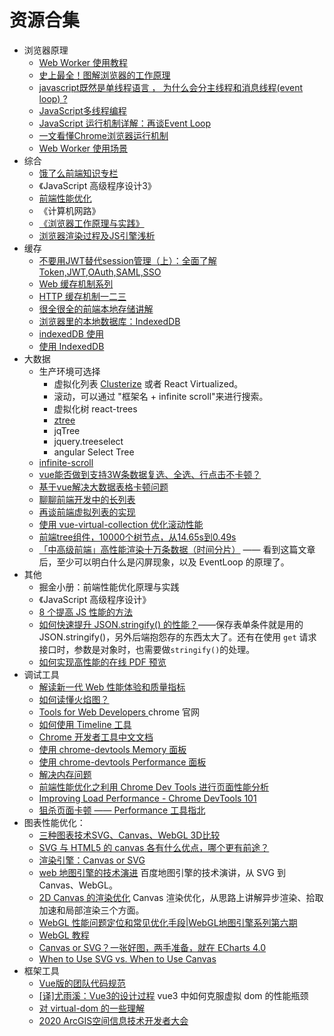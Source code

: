 # 资源合集

- 浏览器原理
  - [Web Worker 使用教程](http://www.ruanyifeng.com/blog/2018/07/web-worker.html)
  - [史上最全！图解浏览器的工作原理](https://www.infoq.cn/article/CS9-WZQlNR5h05HHDo1b)
  - [javascript既然是单线程语言 ， 为什么会分主线程和消息线程(event loop) ?](https://www.zhihu.com/question/35905242)
  - [JavaScript多线程编程](https://juejin.im/post/5bcc1887f265da0aff177227)
  - [JavaScript 运行机制详解：再谈Event Loop](http://www.ruanyifeng.com/blog/2014/10/event-loop.html)
  - [一文看懂Chrome浏览器运行机制](https://zhuanlan.zhihu.com/p/102149546)
  - [Web Worker 使用场景](https://juejin.im/post/5d0c84f8518825317213bb46)
- 综合
  - [饿了么前端知识专栏](https://zhuanlan.zhihu.com/ElemeFE)
  - 《JavaScript 高级程序设计3》
  - [前端性能优化](https://ppt.baomitu.com/d/24cd4995#/)
  - 《计算机网路》
  - [《浏览器工作原理与实践》](https://blog.poetries.top/browser-working-principle/guide/part5/lesson24.html#%E5%A6%82%E4%BD%95%E5%88%A9%E7%94%A8%E5%88%86%E5%B1%82%E6%8A%80%E6%9C%AF%E4%BC%98%E5%8C%96%E4%BB%A3%E7%A0%81) 
  - [浏览器渲染过程及JS引擎浅析](https://www.clloz.com/programming/front-end/js/2019/04/25/how-browser-work/#i-6)
- 缓存
  - [不要用JWT替代session管理（上）：全面了解Token,JWT,OAuth,SAML,SSO](https://zhuanlan.zhihu.com/p/38942172?utm_source=wechat_session&utm_medium=social&utm_oi=710800537397764096)
  - [Web 缓存机制系列](http://www.alloyteam.com/2012/03/web-cache-1-web-cache-overview/)
  - [HTTP 缓存机制一二三](https://zhuanlan.zhihu.com/p/29750583)
  - [很全很全的前端本地存储讲解](https://segmentfault.com/a/1190000012578794#item-6)
  - [浏览器里的本地数据库：IndexedDB](https://juejin.im/post/5da2d9cae51d4577e86d0db2)
  - [indexedDB 使用](https://juejin.im/post/5dbcdd7cf265da4d407125c9)
  - [使用 IndexedDB](https://developer.mozilla.org/zh-CN/docs/Web/API/IndexedDB_API/Using_IndexedDB)
- 大数据
  - 生产环境可选择
    - 虚拟化列表 [Clusterize](https://github.com/NeXTs/Clusterize.js/blob/master/clusterize.js) 或者 React Virtualized。
    - 滚动，可以通过 "框架名 + infinite scroll"来进行搜索。
    - 虚拟化树 react-trees 
    - [ztree](http://ww1.ztree.me/)
    - jqTree
    - jquery.treeselect
    - angular Select Tree
  - [infinite-scroll](https://github.com/metafizzy/infinite-scroll)
  - [vue能否做到支持3W条数据复选、全选、行点击不卡顿？
](https://www.zhihu.com/question/323476114/answer/682723821?utm_source=wechat_session&utm_medium=social&utm_oi=710800537397764096&hb_wx_block=1)
  - [基于vue解决大数据表格卡顿问题](https://juejin.im/post/5c8e51bff265da67f51b42c6)
  - [聊聊前端开发中的长列表](https://zhuanlan.zhihu.com/p/26022258)
  - [再谈前端虚拟列表的实现](https://zhuanlan.zhihu.com/p/34585166)
  - [使用 vue-virtual-collection 优化滚动性能](https://zhuanlan.zhihu.com/p/34380557)
  - [前端tree组件，10000个树节点，从14.65s到0.49s
](https://zhuanlan.zhihu.com/p/55528376)
  - [「中高级前端」高性能渲染十万条数据（时间分片）](https://juejin.im/post/5d76f469f265da039a28aff7?utm_source=gold_browser_extension) —— 看到这篇文章后，至少可以明白什么是闪屏现象，以及 EventLoop 的原理了。
- 其他
  - 掘金小册：前端性能优化原理与实践
  - 《JavaScript 高级程序设计》
  - [8 个提高 JS 性能的方法](https://mp.weixin.qq.com/s/wG08-mhjqgLToOKvQNvOgg)
  - [如何快速提升 JSON.stringify() 的性能？](https://mp.weixin.qq.com/s/zg_AMRqDO5w-M1RePlDZRQ)——保存表单条件就是用的JSON.stringify()，另外后端抱怨存的东西太大了。还有在使用 `get` 请求接口时，参数是对象时，也需要做`stringify()`的处理。
  - [如何实现高性能的在线 PDF 预览](https://juejin.im/post/5ed3974ae51d45784d7ca7a5?utm_source=gold_browser_extension)
- 调试工具
  - [解读新一代 Web 性能体验和质量指标](https://segmentfault.com/a/1190000022744550)
  - [如何读懂火焰图？](http://www.ruanyifeng.com/blog/2017/09/flame-graph.html)
  - [Tools for Web Developers ](https://developers.google.com/web/tools/chrome-devtools/) chrome 官网
  - [如何使用 Timeline 工具](https://developers.google.com/web/tools/chrome-devtools/evaluate-performance/timeline-tool?hl=zh-cn)
  - [Chrome 开发者工具中文文档](https://www.html.cn/doc/chrome-devtools/)
  - [使用 chrome-devtools Memory 面板](https://zhuanlan.zhihu.com/p/80792297)
  - [使用 chrome-devtools Performance 面板](https://zhuanlan.zhihu.com/p/80783973)
  - [解决内存问题](https://developers.google.com/web/tools/chrome-devtools/memory-problems?hl=zh-cn#%E4%BD%BF%E7%94%A8%E5%88%86%E9%85%8D%E6%97%B6%E9%97%B4%E7%BA%BF%E7%A1%AE%E5%AE%9A_js_%E5%A0%86%E5%86%85%E5%AD%98%E6%B3%84%E6%BC%8F)
  - [前端性能优化之利用 Chrome Dev Tools 进行页面性能分析](https://zhuanlan.zhihu.com/p/105561186)
  - [Improving Load Performance - Chrome DevTools 101](https://www.youtube.com/watch?v=5fLW5Q5ODiE)
  - [狙杀页面卡顿 —— Performance 工具指北](https://zhuanlan.zhihu.com/p/41017888)
- 图表性能优化：
  - [三种图表技术SVG、Canvas、WebGL 3D比较](https://cloud.tencent.com/developer/article/1506088)
  - [SVG 与 HTML5 的 canvas 各有什么优点，哪个更有前途？](https://www.zhihu.com/question/19690014)
  - [渲染引擎：Canvas or SVG](https://g2.antv.vision/zh/docs/manual/tutorial/renderer)
  - [web 地图引擎的技术演进](https://mp.weixin.qq.com/s/U8wGi85BavBxFa8DcxAurw) 百度地图引擎的技术演讲，从 SVG 到 Canvas、WebGL。
  - [2D Canvas 的渲染优化](https://zhuanlan.zhihu.com/p/110495143) Canvas 渲染优化，从思路上讲解异步渲染、拾取加速和局部渲染三个方面。
  - [WebGL 性能问题定位和常见优化手段|WebGL地图引擎系列第六期](https://mp.weixin.qq.com/s/t1GlNLoiJ8Mtdnt79atBVA)
  - [WebGL 教程](https://xem.github.io/articles/webgl-guide.html#3acc)
  - [Canvas or SVG？一张好图，两手准备，就在 ECharts 4.0](https://zhuanlan.zhihu.com/p/33093211)
  - [When to Use SVG vs. When to Use Canvas](https://css-tricks.com/when-to-use-svg-vs-when-to-use-canvas/)
- 框架工具
  - [Vue版的团队代码规范](https://mp.weixin.qq.com/s/egMtT34rMe8L5p3eiZeqsQ)
  - [[译]尤雨溪：Vue3的设计过程](https://juejin.im/post/5ecf58b9f265da76e97d39da?utm_source=gold_browser_extension#heading-9) vue3 中如何克服虚拟 dom 的性能瓶颈
  - [对 virtual-dom 的一些理解](https://zhuanlan.zhihu.com/p/25630842)
  - [2020 ArcGIS空间信息技术开发者大会](http://developer.geoscene.cn/)
